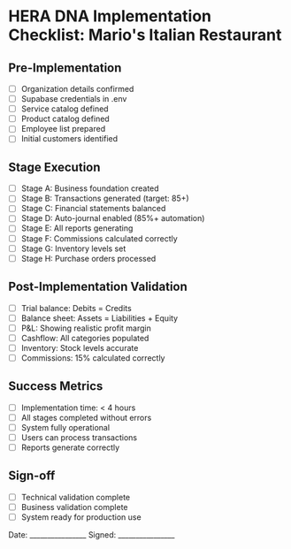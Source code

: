 # HERA DNA Implementation Checklist: Mario's Italian Restaurant

## Pre-Implementation
- [ ] Organization details confirmed
- [ ] Supabase credentials in .env
- [ ] Service catalog defined
- [ ] Product catalog defined
- [ ] Employee list prepared
- [ ] Initial customers identified

## Stage Execution
- [ ] Stage A: Business foundation created
- [ ] Stage B: Transactions generated (target: 85+)
- [ ] Stage C: Financial statements balanced
- [ ] Stage D: Auto-journal enabled (85%+ automation)
- [ ] Stage E: All reports generating
- [ ] Stage F: Commissions calculated correctly
- [ ] Stage G: Inventory levels set
- [ ] Stage H: Purchase orders processed

## Post-Implementation Validation  
- [ ] Trial balance: Debits = Credits
- [ ] Balance sheet: Assets = Liabilities + Equity
- [ ] P&L: Showing realistic profit margin
- [ ] Cashflow: All categories populated
- [ ] Inventory: Stock levels accurate
- [ ] Commissions: 15% calculated correctly

## Success Metrics
- [ ] Implementation time: < 4 hours
- [ ] All stages completed without errors
- [ ] System fully operational
- [ ] Users can process transactions
- [ ] Reports generate correctly

## Sign-off
- [ ] Technical validation complete
- [ ] Business validation complete
- [ ] System ready for production use

Date: ________________
Signed: ________________
